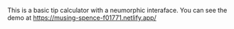This is a basic tip calculator with a neumorphic interaface. You can see the demo at https://musing-spence-f01771.netlify.app/
